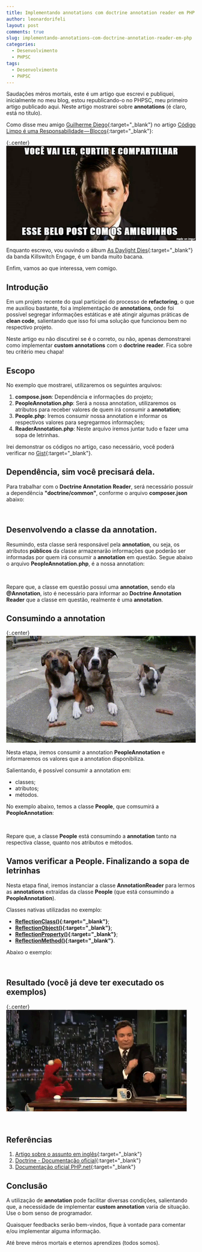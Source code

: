 ```yaml
---
title: Implementando annotations com doctrine annotation reader em PHP
author: leonardorifeli
layout: post
comments: true
slug: implementando-annotations-com-doctrine-annotation-reader-em-php
categories:
  - Desenvolvimento
  - PHPSC
tags:
  - Desenvolvimento
  - PHPSC
---
```


Saudações méros mortais, este é um artigo que escrevi e publiquei, inicialmente no meu blog, estou republicando-o no PHPSC, meu primeiro artigo publicado aqui. Neste artigo mostrarei sobre **annotations** (é claro, está no título).

Como disse meu amigo [Guilherme Diego](https://medium.com/@guidiego){:target="_blank"} no artigo [Código Limpo é uma Responsabilidade — Blocos](https://medium.com/@guidiego/c%C3%B3digo-limpo-%C3%A9-uma-responsabilidade-blocos-5be1fdd8d341#.gbx5keq0s){:target="_blank"}:

{:.center}
![alt text](/uploads/2016/02/24-annotations/ler-curtir-compartilhar.png "Share the post.")

Enquanto escrevo, vou ouvindo o álbum [As Daylight Dies](https://open.spotify.com/album/6iJEtgHTEbVlSS5isIS71z){:target="_blank"} da banda Killswitch Engage, é um banda muito bacana.

Enfim, vamos ao que interessa, vem comigo.

## Introdução

Em um projeto recente do qual participei do processo de **refactoring**, o que me auxiliou bastante, foi a implementação de **annotations**, onde foi possível segregar informações estáticas e até atingir algumas práticas de **clean code**, salientando que isso foi uma solução que funcionou bem no respectivo projeto.

Neste artigo eu não discutirei se é o correto, ou não, apenas demonstrarei como implementar **custom annotations** com o **doctrine reader**. Fica sobre teu critério meu chapa!

## Escopo

No exemplo que mostrarei, utilizaremos os seguintes arquivos:

1. **compose.json**: Dependência e informações do projeto;
2. **PeopleAnnotation.php**: Será a nossa annotation, utilizaremos os atributos para receber valores de quem irá consumir a **annotation**;
3. **People.php**: Iremos consumir nossa annotation e informar os respectivos valores para segregarmos informações;
4. **ReaderAnnotation.php**: Neste arquivo iremos juntar tudo e fazer uma sopa de letrinhas.

Irei demonstrar os códigos no artigo, caso necessário, você poderá verificar no [Gist](https://gist.github.com/leonardorifeli/9c12f94b109cb7859ca9){:target="_blank"}.

## Dependência, sim você precisará dela.

Para trabalhar com o **Doctrine Annotation Reader**, será necessário possuir a dependência **"doctrine/common"**, conforme o arquivo **composer.json** abaixo:

<script src="https://gist.github.com/leonardorifeli/9c12f94b109cb7859ca9.js?file=composer.json"></script>
<span class="space">&nbsp;</span>

## Desenvolvendo a classe da annotation.

Resumindo, esta classe será responsável pela **annotation**, ou seja, os atributos **públicos** da classe armazenarão informações que poderão ser informadas por quem irá consumir a **annotation** em questão. Segue abaixo o arquivo **PeopleAnnotation.php**, é a nossa annotation:

<script src="https://gist.github.com/leonardorifeli/9c12f94b109cb7859ca9.js?file=PeopleAnnotation.php"></script>
<span class="space">&nbsp;</span>

Repare que, a classe em questão possui uma **annotation**, sendo ela **@Annotation**, isto é necessário para informar ao **Doctrine Annotation Reader** que a classe em questão, realmente é uma **annotation**.

## Consumindo a annotation

{:.center}
![alt text](/uploads/2016/02/24-annotations/consumindo.gif "Using the annotation PeopleAnnotation")

Nesta etapa, iremos consumir a annotation **PeopleAnnotation** e informaremos os valores que a annotation disponibiliza.

Salientando, é possível consumir a annotation em:

* classes;
* atributos;
* métodos.

No exemplo abaixo, temos a classe **People**, que comsumirá a **PeopleAnnotation**:

<script src="https://gist.github.com/leonardorifeli/9c12f94b109cb7859ca9.js?file=People.php"></script>
<span class="space">&nbsp;</span>

Repare que, a classe **People** está consumindo a **annotation** tanto na respectiva classe, quanto nos atributos e métodos.

## Vamos verificar a **People**. Finalizando a sopa de letrinhas

Nesta etapa final, iremos instanciar a classe **AnnotationReader** para lermos as **annotations** extraídas da classe **People** (que está consumindo a **PeopleAnnotation**).

Classes nativas utilizadas no exemplo:

* **[ReflectionClass()](http://php.net/manual/pt_BR/class.reflectionclass.php){:target="_blank"}**;
* **[ReflectionObject()](http://php.net/manual/pt_BR/class.reflectionobject.php){:target="_blank"}**;
* **[ReflectionProperty()](http://php.net/manual/pt_BR/class.reflectionproperty.php){:target="_blank"}**;
* **[ReflectionMethod()](http://php.net/manual/pt_BR/class.reflectionmethod.php){:target="_blank"}**.

Abaixo o exemplo:

<script src="https://gist.github.com/leonardorifeli/9c12f94b109cb7859ca9.js?file=ReaderAnnotation.php"></script>
<span class="space">&nbsp;</span>

## Resultado (você já deve ter executado os exemplos)

{:.center}
![alt text](/uploads/2016/02/24-annotations/happy.gif "Using the annotation PeopleAnnotation")

<script src="https://gist.github.com/leonardorifeli/9c12f94b109cb7859ca9.js?file=result.txt"></script>
<span class="space">&nbsp;</span>

## Referências

1. [Artigo sobre o assunto em inglês](http://masnun.com/2012/08/12/using-annotations-in-php-with-doctrine-annotation-reader.html){:target="_blank"}
2. [Doctrine - Documentação oficial](http://doctrine-common.readthedocs.org/en/latest/reference/annotations.html){:target="_blank"}
3. [Documentação oficial PHP.net](http://php.net/){:target="_blank"}

## Conclusão

A utilização de **annotation** pode facilitar diversas condições, salientando que, a necessidade de implementar **custom annotation** varia de situação. Use o bom senso de programador.

Quaisquer feedbacks serão bem-vindos, fique à vontade para comentar e/ou implementar alguma informação.

Até breve méros mortais e eternos aprendizes (todos somos).
